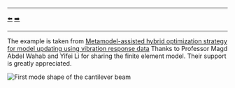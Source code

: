 ***
[⬅️](../003/README.md "Previous example")
[➡️](../005/README.md "Next example")
***

The example is taken from [Metamodel-assisted hybrid optimization strategy for model updating using
vibration response data](https://doi.org/10.1016/j.advengsoft.2023.103515)
Thanks to Professor Magd Abdel Wahab and Yifei Li for sharing the finite element model. Their support is greatly appreciated.

![First mode shape of the cantilever beam](mode_01.gif)
